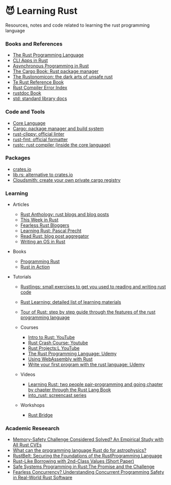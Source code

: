 # :smiling_imp: Learning Rust

Resources, notes and code related to learning the rust programming language

### Books and References

- [The Rust Programming Language](https://doc.rust-lang.org/book/)
- [CLI Apps in Rust](https://rust-cli.github.io/book/index.html)
- [Asynchronous Programming in Rust](https://rust-lang.github.io/async-book/)
- [The Cargo Book: Rust package manager](https://doc.rust-lang.org/cargo/index.html)
- [The Rustonomicon: the dark arts of unsafe rust](https://doc.rust-lang.org/nomicon/)
- [Te Rust Reference Book](https://doc.rust-lang.org/reference/index.html)
- [Rust Compiler Error Index](https://doc.rust-lang.org/error-index.html)
- [rustdoc Book](https://doc.rust-lang.org/rustdoc/index.html)
- [std: standard library docs](https://doc.rust-lang.org/std/index.html)

### Code and Tools

- [Core Language](https://github.com/rust-lang/rust)
- [Cargo: package manager and build system](https://github.com/rust-lang/cargo)
- [rust-clippy: official linter](https://github.com/rust-lang/rust-clippy)
- [rust-fmt: official formatter](https://github.com/rust-lang/rustfmt)
- [rustc: rust compiler (inside the core language)](https://github.com/rust-lang/rust/tree/master/src/rustc)

### Packages

- [crates.io](https://crates.io/)
- [lib.rs: alternative to crates.io](https://lib.rs/)
- [Cloudsmith: create your own private cargo registry](https://cloudsmith.com/cargo-registry/)

### Learning

- Articles
  - [Rust Anthology: rust blogs and blog posts](https://github.com/brson/rust-anthology/blob/master/master-list.md)
  - [This Week in Rust](https://this-week-in-rust.org)
  - [Fearless Rust Bloggers](https://users.rust-lang.org/t/fearless-rust-bloggers/16770)
  - [Learning Rust: Pascal Precht](https://pascalprecht.github.io/posts/learning-rust)
  - [Read Rust: blog post aggregator](https://readrust.net/)
  - [Writing an OS in Rust](https://os.phil-opp.com/)

- Books
  - [Programming Rust](https://www.oreilly.com/library/view/programming-rust/9781491927274/)
  - [Rust in Action](https://www.manning.com/books/rust-in-action)

- Tutorials
  - [Rustlings: small exercises to get you used to reading and writing rust code ](https://github.com/rust-lang/rustlings)
  - [Rust Learning: detailed list of learning materials](https://github.com/ctjhoa/rust-learning)
  - [Tour of Rust: step by step guide through the features of the rust programming language](https://tourofrust.com/)

  - Courses
    - [Intro to Rust: YouTube](https://www.youtube.com/playlist?list=PLJbE2Yu2zumDF6BX6_RdPisRVHgzV02NW)
    - [Rust Crash Course: Youtube](https://www.youtube.com/watch?v=zF34dRivLOw)
    - [Rust Projects:L YouTube](https://www.youtube.com/playlist?list=PLJbE2Yu2zumDD5vy2BuSHvFZU0a6RDmgb)
    - [The Rust Programming Language: Udemy](https://www.udemy.com/course/rust-lang/)
    - [Using WebAssembly with Rust](https://egghead.io/courses/using-webassembly-with-rust)
    - [Write your first program with the rust language: Udemy](https://egghead.io/courses/write-your-first-program-with-the-rust-language)
  - Videos
    - [Learning Rust: two people pair-programming and going chapter by chapter through the Rust Lang Book](https://www.youtube.com/playlist?list=PLywCmJ05v3PhlDgxPAW1ryxHZJ9Tjohpi)
    - [into_rust: screencast series](http://intorust.com/)

  - Workshops
    - [Rust Bridge](https://rustbridge.com/)

### Academic Reseearch

- [Memory-Safety Challenge Considered Solved? An Empirical Study with All Rust CVEs](https://arxiv.org/pdf/2003.03296.pdf)
- [What can the programming language Rust do for astrophysics?](https://www.cambridge.org/core/services/aop-cambridge-core/content/view/B51B6DF72B7641F2352C05A502F3D881/S1743921316013168a.pdf/what_can_the_programming_language_rust_do_for_astrophysics.pdf)
- [RustBelt: Securing the Foundations of the RustProgramming Language](https://dl.acm.org/doi/pdf/10.1145/3158154)
- [Rust-Like Borrowing with 2nd-Class Values (Short Paper)](https://dl.acm.org/doi/pdf/10.1145/3136000.3136010)
- [Safe Systems Programming in Rust:The Promise and the Challenge](https://robbertkrebbers.nl/research/articles/safe_programming_rust.pdf)
- [Fearless Concurrency? Understanding Concurrent Programming Safety in Real-World Rust Software](https://arxiv.org/pdf/1902.01906.pdf)